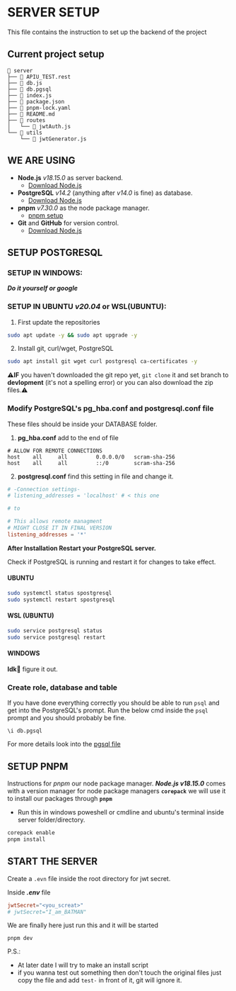 # SERVER SETUP

This file contains the instruction to set up the backend of the project

## Current project setup

```
📂 server
├── 📄 APIU_TEST.rest
├── 📄 db.js
├── 📄 db.pgsql
├── 📄 index.js
├── 📄 package.json
├── 📄 pnpm-lock.yaml
├── 📄 README.md
├── 📂 routes
│   └── 📄 jwtAuth.js
└── 📂 utils
    └── 📄 jwtGenerator.js
```

## WE ARE USING

- **Node.js** *v18.15.0* as server backend.
  - [Download Node.js](https://nodejs.org/en/download)
- **PostgreSQL** *v14.2* (anything after *v14.0* is fine) as database.
  - [Download Node.js](https://www.postgresql.org/download)
- **pnpm** *v7.30.0* as the node package manager.
  - [pnpm setup](#setup-pnpm)
- **Git** and **GitHub** for version control.
  - [Download Node.js](https://git-scm.com/download/win)

## SETUP POSTGRESQL

### SETUP IN WINDOWS:
***Do it yourself or google***

### SETUP IN UBUNTU *v20.04* or WSL(UBUNTU):
1. First update the repositories

```sh
sudo apt update -y && sudo apt upgrade -y
```

2. Install git, curl/wget, PostgreSQL

```sh
sudo apt install git wget curl postgresql ca-certificates -y
```

⚠️**IF** you haven't downloaded the git repo yet, `git clone` it and set branch to **devlopment** (it's not a spelling error) or you can also download the zip files.⚠️

### Modify PostgreSQL's pg_hba.conf and postgresql.conf file

These files should be inside your DATABASE folder.

1. **pg_hba.conf** add to the end of file

```
# ALLOW FOR REMOTE CONNECTIONS
host    all     all         0.0.0.0/0   scram-sha-256
host    all     all         ::/0        scram-sha-256
```

2. **postgresql.conf** find this setting in file and change it.

```conf
# -Connection settings-
# listening_addresses = 'localhost' # < this one

# to

# This allows remote managment 
# MIGHT CLOSE IT IN FINAL VERSION
listening_addresses = '*'
```

**After Installation Restart your PostgreSQL server.**

Check if PostgreSQL is running and restart it for changes to take effect.

#### UBUNTU

```sh
sudo systemctl status spostgresql
sudo systemctl restart spostgresql
```

#### WSL (UBUNTU)

```sh
sudo service postgresql status
sudo service postgresql restart
```

#### WINDOWS

**Idk🗿** figure it out.

### Create role, database and table

If you have done everything correctly you should be able to run `psql` and get into the PostgreSQL's prompt. Run the below cmd inside the `psql` prompt and you should probably be fine.

```
\i db.pgsql
```

For more details look into the [pgsql file](./db.pgsql)

## SETUP PNPM

Instructions for *pnpm* our node package manager. ***Node.js v18.15.0*** comes with a version manager for node package managers **`corepack`** we will use it to install our packages through **`pnpm`**

- Run this in windows poweshell or cmdline and ubuntu's terminal inside server folder/directory.

```sh
corepack enable
pnpm install
```

## START THE SERVER

Create a `.evn` file inside the root directory for jwt secret.

Inside ***.env*** file

```conf
jwtSecret="<you_screat>"
# jwtSecret="I_am_BATMAN"
```

We are finally here just run this and it will be started

```
pnpm dev
```

P.S.:
- At later date I will try to make an install script
- if you wanna test out something then don't touch the original files just copy the file and add `test-` in front of it, git will ignore it.
